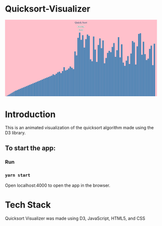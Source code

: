 # Quicksort-Visualizer
<img  src="./quick.PNG" alt="demo">

<h1 id="intro">Introduction</h1>
This is an animated visualization of the quicksort algorithm made using the D3 library.

## To start the app:

### Run

### `yarn start`

Open localhost:4000 to open the app in the browser.
<h1 id="tech_stack">Tech Stack</h1>
Quicksort Visualizer was made using D3, JavaScript, HTML5, and CSS

